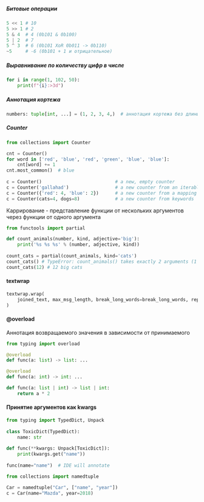##### Битовые операции
```python
5 << 1 # 10
5 >> 1 # 2
5 & 4  # 4 (0b101 & 0b100)
5 | 2  # 7
5 ^ 3  # 6 (0b101 XoR 0b011 -> 0b110)
~5     # -6 (0b101 + 1 и отрицательное)
```
##### Выравнивание по количеству цифр в числе
```python
for i in range(1, 102, 50):
	print(f"{i}:>3d")
```
##### Аннотация кортежа
```python
numbers: tuple[int, ...] = (1, 2, 3, 4,)  # аннотация кортежа без длины 
```
##### Counter
```python
from collections import Counter

cnt = Counter()
for word in ['red', 'blue', 'red', 'green', 'blue', 'blue']:
    cnt[word] += 1
cnt.most_common()  # blue
    
c = Counter()                           # a new, empty counter
c = Counter('gallahad')                 # a new counter from an iterable
c = Counter({'red': 4, 'blue': 2})      # a new counter from a mapping
c = Counter(cats=4, dogs=8)             # a new counter from keywords
```

Каррирование - представление функции от нескольких аргументов через функции от одного аргумента
```python
from functools import partial

def count_animals(number, kind, adjective='big'):  
	print('%s %s %s' % (number, adjective, kind))
	  
count_cats = partial(count_animals, kind='cats')  
count_cats() # TypeError: count_animals() takes exactly 2 arguments (1 given)  
count_cats(12) # 12 big cats
```
#### textwrap
```python
textwrap.wrap(
	joined_text, max_msg_length, break_long_words=break_long_words, replace_whitespace=False
)
```
#### @overload
Аннотация возвращаемого значения в зависимости от принимаемого
```python
from typing import overload

@overload
def func(a: list) -> list: ...

@overload
def func(a: int) -> int: ...

def func(a: list | int) -> list | int:
	return a * 2
```
#### Принятие аргументов как kwargs
```python
from typing import TypedDict, Unpack
  
class ToxicDict(TypedDict):  
    name: str  
  
def func(**kwargs: Unpack[ToxicDict]):  
    print(kwargs.get("name"))  
  
func(name="name")  # IDE will annotate
```

```python
from collections import namedtuple

Car = namedtuple("Car", ["name", "year"])  
c = Car(name="Mazda", year=2018)
```